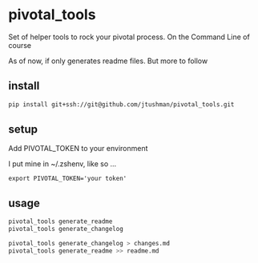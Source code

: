 pivotal_tools
=============

Set of helper tools to rock your pivotal process.  On the Command Line of course

As of now, if only generates readme files.  But more to follow


install
-------

```bash
pip install git+ssh://git@github.com/jtushman/pivotal_tools.git
```


setup
-----
Add PIVOTAL_TOKEN to your environment

I put mine in ~/.zshenv, like so ...

`export PIVOTAL_TOKEN='your token'`

usage
-----

```bash
pivotal_tools generate_readme
pivotal_tools generate_changelog

pivotal_tools generate_changelog > changes.md
pivotal_tools generate_readme >> readme.md
```
